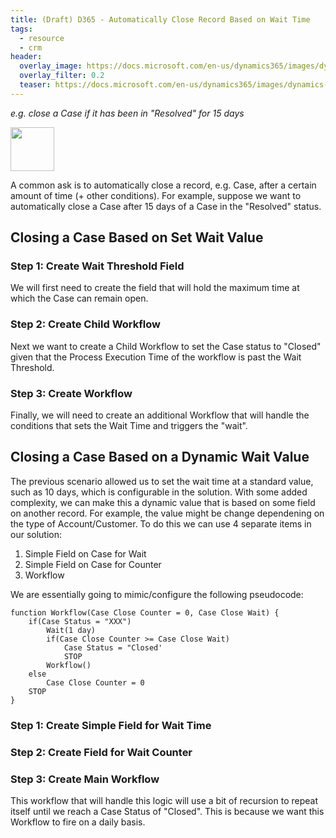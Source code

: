 ```yaml
---
title: (Draft) D365 - Automatically Close Record Based on Wait Time
tags:
  - resource
  - crm
header:
  overlay_image: https://docs.microsoft.com/en-us/dynamics365/images/dynamics-whats-new.svg
  overlay_filter: 0.2
  teaser: https://docs.microsoft.com/en-us/dynamics365/images/dynamics-whats-new.svg
---
```


*e.g. close a Case if it has been in "Resolved" for 15 days*

<img src="https://www.dqglobal.com/wp-content/uploads/2017/10/microsoft-dynamics-crm-365-icon.png" width="70">


A common ask is to automatically close a record, e.g. Case, after a certain amount of time (+ other conditions). For example, suppose we want to automatically close a Case after 15 days of a Case in the "Resolved" status. 

## Closing a Case Based on Set Wait Value

### Step 1: Create Wait Threshold Field

We will first need to create the field that will hold the maximum time at which the Case can remain open. 

### Step 2: Create Child Workflow

Next we want to create a Child Workflow to set the Case status to "Closed" given that the Process Execution Time of the workflow is past the Wait Threshold. 

### Step 3: Create Workflow

Finally, we will need to create an additional Workflow that will handle the conditions that sets the Wait Time and triggers the "wait".



## Closing a Case Based on a Dynamic Wait Value

The previous scenario allowed us to set the wait time at a standard value, such as 10 days, which is configurable in the solution. With some added complexity, we can make this a dynamic value that is based on some field on another record. For example, the value might be change dependening on the type of Account/Customer. To do this we can use 4 separate items in our solution:

1. Simple Field on Case for Wait
2. Simple Field on Case for Counter
3. Workflow

We are essentially going to mimic/configure the following pseudocode:

```
function Workflow(Case Close Counter = 0, Case Close Wait) {
    if(Case Status = "XXX")
        Wait(1 day)
        if(Case Close Counter >= Case Close Wait)
            Case Status = "Closed'
            STOP
        Workflow()
    else
        Case Close Counter = 0
    STOP
}
```

### Step 1: Create Simple Field for Wait Time


### Step 2: Create  Field for Wait Counter


### Step 3: Create Main Workflow

This workflow that will handle this logic will use a bit of recursion to repeat itself until we reach a Case Status of "Closed". This is because we want this Workflow to fire on a daily basis.



